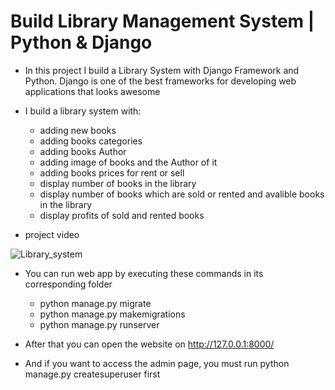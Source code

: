 ﻿# Build Library Management System | Python & Django
 
- In this project I build a Library System with Django Framework and Python.
 Django is one of the best frameworks for developing web applications that looks awesome 

- I build a library system with:
    - adding new books
    - adding books categories
    - adding books Author
    - adding image of books and the Author of it 
    - adding books prices for rent or sell 
    - display number of books in the library
    - display number of books which are sold or rented and avalible books in the library
    - display profits of sold and rented books
    
- project video

![Library_system](https://user-images.githubusercontent.com/61358936/180621259-ba8a19dc-668e-48ad-84cc-2004fcf25422.gif)





- You can run web app by executing these commands in its corresponding folder
   - python manage.py migrate
   - python manage.py makemigrations
   - python manage.py runserver

- After that you can open the website on http://127.0.0.1:8000/
- And if you want to access the admin page, you must run python manage.py createsuperuser first
